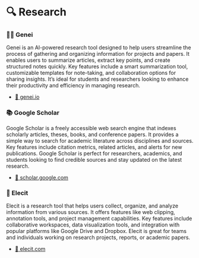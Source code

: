 # 🔍 Research

### 🧞‍♂️ Genei
Genei is an AI-powered research tool designed to help users streamline the process of gathering and organizing information for projects and papers. It enables users to summarize articles, extract key points, and create structured notes quickly. Key features include a smart summarization tool, customizable templates for note-taking, and collaboration options for sharing insights. It’s ideal for students and researchers looking to enhance their productivity and efficiency in managing research.
- [🔗 genei.io](https://genei.io/)

### 📚 Google Scholar
Google Scholar is a freely accessible web search engine that indexes scholarly articles, theses, books, and conference papers. It provides a simple way to search for academic literature across disciplines and sources. Key features include citation metrics, related articles, and alerts for new publications. Google Scholar is perfect for researchers, academics, and students looking to find credible sources and stay updated on the latest research.
- [🔗 scholar.google.com](https://scholar.google.com/)

### 📗 Elecit
Elecit is a research tool that helps users collect, organize, and analyze information from various sources. It offers features like web clipping, annotation tools, and project management capabilities. Key features include collaborative workspaces, data visualization tools, and integration with popular platforms like Google Drive and Dropbox. Elecit is great for teams and individuals working on research projects, reports, or academic papers.
- [🔗 elecit.com](https://elecit.com/)